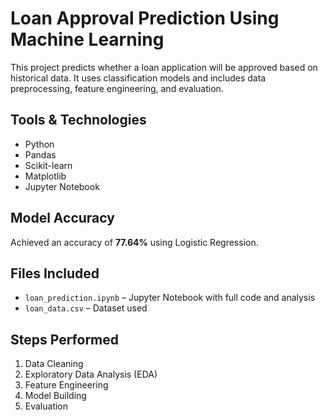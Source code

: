 # Loan Approval Prediction Using Machine Learning

This project predicts whether a loan application will be approved based on historical data. It uses classification models and includes data preprocessing, feature engineering, and evaluation.

##  Tools & Technologies
- Python
- Pandas
- Scikit-learn
- Matplotlib
- Jupyter Notebook

## Model Accuracy
Achieved an accuracy of **77.64%** using Logistic Regression.

##  Files Included
- `loan_prediction.ipynb` – Jupyter Notebook with full code and analysis
- `loan_data.csv` – Dataset used 

##  Steps Performed
1. Data Cleaning
2. Exploratory Data Analysis (EDA)
3. Feature Engineering
4. Model Building
5. Evaluation



